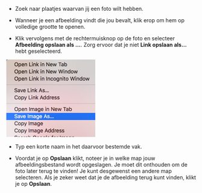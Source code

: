 - Zoek naar plaatjes waarvan jij een foto wilt hebben.

- Wanneer je een afbeelding vindt die jou bevalt, klik erop om hem op volledige grootte te openen.

- Klik vervolgens met de rechtermuisknop op de foto en selecteer **Afbeelding opslaan als ...**. Zorg ervoor dat je niet **Link opslaan als...** hebt geselecteerd.

![Menu met Afbeelding opslaan als... geselecteerd](images/saveImgAs.png)

- Typ een korte naam in het daarvoor bestemde vak.

- Voordat je op **Opslaan** klikt, noteer je in welke map jouw afbeeldingsbestand wordt opgeslagen. Je moet dit onthouden om de foto later terug te vinden! Je kunt desgewenst een andere map selecteren. Als je zeker weet dat je de afbeelding terug kunt vinden, klikt je op **Opslaan**.